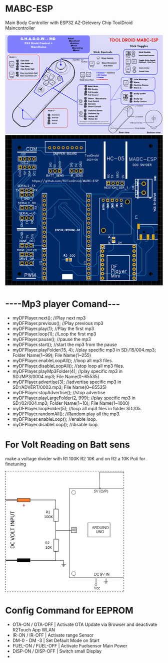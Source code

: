 # MABC-ESP
 Main Body Controller with ESP32 AZ-Delevery Chip
 ToolDroid Maincontroller
 
![Fuction-Stick](https://github.com/R2ToolDroid/MABC-ESP/blob/main/1200px-SHADOW_MD_Foot_Controller.png)
![Board](MABC-ESP.png)

# ----Mp3 player Comand---
*  myDFPlayer.next();  //Play next mp3
*  myDFPlayer.previous();  //Play previous mp3
*  myDFPlayer.play(1);  //Play the first mp3
*  myDFPlayer.loop(1);  //Loop the first mp3
*  myDFPlayer.pause();  //pause the mp3
*  myDFPlayer.start();  //start the mp3 from the pause
*  myDFPlayer.playFolder(15, 4);  //play specific mp3 in SD:/15/004.mp3; Folder Name(1~99); File Name(1~255)
*  myDFPlayer.enableLoopAll(); //loop all mp3 files.
*  myDFPlayer.disableLoopAll(); //stop loop all mp3 files.
*  myDFPlayer.playMp3Folder(4); //play specific mp3 in SD:/MP3/0004.mp3; File Name(0~65535)
*  myDFPlayer.advertise(3); //advertise specific mp3 in SD:/ADVERT/0003.mp3; File Name(0~65535)
*  myDFPlayer.stopAdvertise(); //stop advertise
*  myDFPlayer.playLargeFolder(2, 999); //play specific mp3 in SD:/02/004.mp3; Folder Name(1~10); File Name(1~1000)
*  myDFPlayer.loopFolder(5); //loop all mp3 files in folder SD:/05.
*  myDFPlayer.randomAll(); //Random play all the mp3.
*  myDFPlayer.enableLoop(); //enable loop.
*  myDFPlayer.disableLoop(); //disable loop.


# For Volt Reading on Batt sens
make a voltage divider with R1 100K  R2 10K  and on R2 a 10K Poti for finetuning

![Voltmeter](voltmeter.png)

# Config Command for EEPROM
* OTA-ON / OTA-OFF | Activate OTA Update via Browser and deactivate R2Touch App WLAN
* IR-ON / IR-OFF | Activate range Sensor
* DM-0 - DM -3 | Set Default Mode on Start
* FUEL-ON / FUEL-OFF | Activate Fuelsensor Main Power
* DISP-ON / DISP-OFF  | Switch small Display
*  
